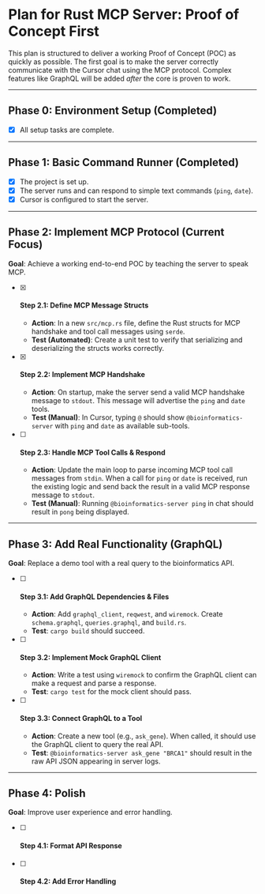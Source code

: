 # Plan for Rust MCP Server: Proof of Concept First

This plan is structured to deliver a working Proof of Concept (POC) as quickly as possible. The first goal is to make the server correctly communicate with the Cursor chat using the MCP protocol. Complex features like GraphQL will be added *after* the core is proven to work.

---

## Phase 0: Environment Setup (Completed)
* [x] All setup tasks are complete.

---

## Phase 1: Basic Command Runner (Completed)
* [x] The project is set up.
* [x] The server runs and can respond to simple text commands (`ping`, `date`).
* [x] Cursor is configured to start the server.

---

## **Phase 2: Implement MCP Protocol (Current Focus)**

**Goal**: Achieve a working end-to-end POC by teaching the server to speak MCP.

* [x] #### **Step 2.1: Define MCP Message Structs**

  * **Action**: In a new `src/mcp.rs` file, define the Rust structs for MCP handshake and tool call messages using `serde`.
  * **Test (Automated)**: Create a unit test to verify that serializing and deserializing the structs works correctly.

* [x] #### **Step 2.2: Implement MCP Handshake**

  * **Action**: On startup, make the server send a valid MCP handshake message to `stdout`. This message will advertise the `ping` and `date` tools.
  * **Test (Manual)**: In Cursor, typing `@` should show `@bioinformatics-server` with `ping` and `date` as available sub-tools.

* [ ] #### **Step 2.3: Handle MCP Tool Calls & Respond**

  * **Action**: Update the main loop to parse incoming MCP tool call messages from `stdin`. When a call for `ping` or `date` is received, run the existing logic and send back the result in a valid MCP response message to `stdout`.
  * **Test (Manual)**: Running `@bioinformatics-server ping` in chat should result in `pong` being displayed.

---

## Phase 3: Add Real Functionality (GraphQL)

**Goal**: Replace a demo tool with a real query to the bioinformatics API.

* [ ] #### **Step 3.1: Add GraphQL Dependencies & Files**
    * **Action**: Add `graphql_client`, `reqwest`, and `wiremock`. Create `schema.graphql`, `queries.graphql`, and `build.rs`.
    * **Test**: `cargo build` should succeed.

* [ ] #### **Step 3.2: Implement Mock GraphQL Client**
    * **Action**: Write a test using `wiremock` to confirm the GraphQL client can make a request and parse a response.
    * **Test**: `cargo test` for the mock client should pass.

* [ ] #### **Step 3.3: Connect GraphQL to a Tool**
    * **Action**: Create a new tool (e.g., `ask_gene`). When called, it should use the GraphQL client to query the real API.
    * **Test**: `@bioinformatics-server ask_gene "BRCA1"` should result in the raw API JSON appearing in server logs.

---

## Phase 4: Polish

**Goal**: Improve user experience and error handling.

* [ ] #### **Step 4.1: Format API Response**
* [ ] #### **Step 4.2: Add Error Handling**
